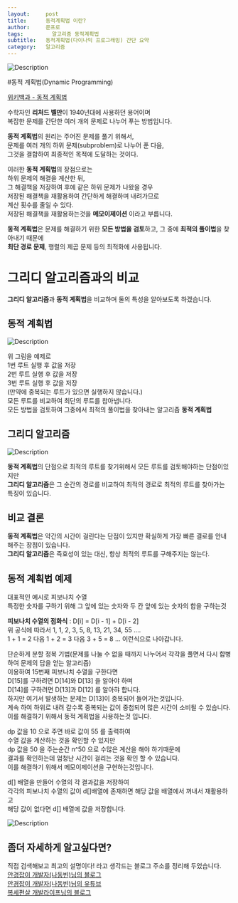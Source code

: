 ```yaml
---
layout:     post
title:      동적계획법 이란?
author:     쭌프로
tags: 		  알고리즘 동적계획법
subtitle:   동적계획법(다이나믹 프로그래밍) 간단 요약
category:   알고리즘
---
```

<!-- Start Writing Below in Markdown -->


![Description](https://alalstjr.github.io/jjunpro.github.io/img/ag-bg.png)

#동적 계획법(Dynamic Programming)

<a href="https://ko.wikipedia.org/wiki/%EB%8F%99%EC%A0%81_%EA%B3%84%ED%9A%8D%EB%B2%95">위키백과 - 동적 계획법</a>

<p>
  수학자인 <b>리처드 벨만</b>이 1940년대에 사용하던 용어이며 <br/>
  복잡한 문제를 간단한 여러 개의 문제로 나누어 푸는 방법입니다.
</p>

<p>
  <b>동적 계획법</b>의 원리는 주어진 문제를 풀기 위해서, <br/>
  문제를 여러 개의 하위 문제(subproblem)로 나누어 푼 다음, <br/>
  그것을 결합하여 최종적인 목적에 도달하는 것이다. 
</p>

<p>
  이러한 <b>동적 계획법</b>의 장점으로는 <br/>
  하위 문제의 해결을 계산한 뒤, <br/>
  그 해결책을 저장하여 후에 같은 하위 문제가 나왔을 경우 <br/>
  저장된 해결책을 재활용하여 간단하게 해결하며 내려가므로 <br/>
  계산 횟수를 줄일 수 있다.<br/>
  저장된 해결책을 재활용하는것을 <b>메모이제이션</b> 이라고 부릅니다.
</p>

<p>
  <b>동적 계획법</b>은 문제를 해결하기 위한 <b>모든 방법을 검토</b>하고, 그 중에 <b>최적의 풀이법</b>을 찾아내기 때문에 <br/>
  <b>최단 경로 문제</b>, 행렬의 제곱 문제 등의 최적화에 사용됩니다.
</p>

# 그리디 알고리즘과의 비교

<p>
  <b>그리디 알고리즘</b>과 <b>동적 계획법</b>을 비교하며 둘의 특성을 알아보도록 하겠습니다.
</p>

## 동적 계획법

![Description](https://alalstjr.github.io/jjunpro.github.io/img/2019-04-11-1.png)

<p>
  위 그림을 예제로 <br/>
  1번 루트 실행 후 값을 저장 <br/>
  2번 루트 실행 후 값을 저장 <br/>
  3번 루트 실행 후 값을 저장 <br/>
  (만약에 중복되는 루트가 있으면 실행하지 않습니다.) <br/>
  모든 루트를 비교하여 최단의 루트를 찹아냅니다. <br/>
  모든 방법을 검토하여 그중에서 최적의 풀이법을 찾아내는 알고리즘 <b>동적 계획법</b>
</p>

## 그리디 알고리즘

![Description](https://alalstjr.github.io/jjunpro.github.io/img/2019-04-11-2.png)

<p>
  <b>동적 계획법</b>의 단점으로 최적의 루트를 찾기위해서 모든 루트를 검토해야하는 단점이있지만 <br/>
  <b>그리디 알고리즘</b>은 그 순간의 경로를 비교하여 최적의 경로로 최적의 루트를 찾아가는 특징이 있습니다. <br/>
</p>

## 비교 결론

<p>
  <b>동적 계획법</b>은 약간의 시간이 걸린다는 단점이 있지만 확실하게 가장 빠른 결로를 안내 해주는 장점이 있습니다. <br/>
  <b>그리디 알고리즘</b>은 즉효성이 있는 대신, 항상 최적의 루트를 구해주지는 않는다.
</p>

## 동적 계획법 예제
<p>
  대표적인 예시로 피보나치 수열 <br/>
  특정한 숫자를 구하기 위해 그 앞에 있는 숫자와 두 칸 앞에 있는 숫자의 합을 구하는것
</p>

<p>
  <b>피보나치 수열의 점화식</b> : D[i] = D[i - 1] + D[i - 2] <br/>
  위 공식에 따라서 1, 1, 2, 3, 5, 8, 13, 21, 34, 55 .... <br/>
  1 + 1 = 2 다음 1 + 2 = 3 다음 3 + 5 = 8 ... 이런식으로 나아갑니다.
</p>

<p>
  단순하게 분할 정복 기법(문제를 나눌 수 없을 때까지 나누어서 각각을 풀면서 다시 합병하여 문제의 답을 얻는 알고리즘) <br/>
  이용하여 15번째 피보나치 수열을 구한다면 <br/>
  D[15]를 구하려면 D[14]와 D[13] 을 알아야 하며 <br/>
  D[14]를 구하려면 D[13]과 D[12] 를 알아햐 합니다. <br/>
  하지만 여기서 발생하는 문제는 D[13]이 중복되어 들어가는것입니다. <br/>
  계속 하여 하위로 내려 갈수록 중복되는 값이 중첩되어 많은 시간이 소비될 수 있습니다. <br/>
  이를 해결하기 위해서 동적 계획법을 사용하는것 입니다.
</p>

<script src="https://gist.github.com/alalstjr/4090e06fe46ff8e63ba93e16419c5cc5.js"></script>
<p>
  dp 값을 10 으로 주면 바로 값이 55 를 출력하여 <br/>
  수열 값을 계산하는 것을 확인할 수 있지만 <br/>
  dp 값을 50 을 주는순간 n^50 으로 수많은 계산을 해야 하기때문에 <br/>
  결과를 확인하는데 엄청난 시간이 걸리는 것을 확인 할 수 있습니다. <br/>
  이를 해결하기 위해서 메모이제이션을 구현하는것입니다.
</p>

<script src="https://gist.github.com/alalstjr/23e11524d0c86e25fb89f3801b33dea5.js"></script>
<p>
  d[] 배열을 만들어 수열의 각 결과값을 저장하여 <br/>
  각각의 피보나치 수열의 값이 d[]배열에 존재하면 해당 값을 배열에서 꺼내서 재활용하고 <br/>
  해당 값이 없다면 d[] 배열에 값을 저장합니다.
</p>

![Description](https://alalstjr.github.io/jjunpro.github.io/img/2019-04-11-3.png)

## 좀더 자세하게 알고싶다면?
<p>
  직접 검색해보고 최고의 설명이다! 라고 생각드는 블로그 주소를 정리해 두었습니다. <br/>
  <a href="https://blog.naver.com/PostView.nhn?blogId=ndb796&logNo=221233570962&redirect=Dlog&widgetTypeCall=true&directAccess=false">
    안경잡이 개발자(나동빈)님의 블로그
  </a> <br/>
  <a href="https://www.youtube.com/watch?v=FmXZG7D8nS4">안경잡이 개발자(나동빈)님의 유튜브</a> <br/>
  <a href="https://www.leafcats.com/71">복세편살 개발라이프님의 블로그</a>
</p>
